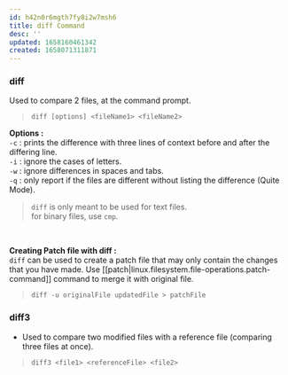 ```yaml
---
id: h42n0r6mgth7fy8i2w7msh6
title: diff Command
desc: ''
updated: 1658160461342
created: 1658071311871
---
```


### diff

Used to compare 2 files, at the command prompt.

> `diff [options] <fileName1> <fileName2>`

**Options :**  
    `-c` : prints the difference with three lines of context before and after the differing line.  
    `-i` : ignore the cases of letters.  
    `-w` : ignore differences in spaces and tabs.  
    `-q` : only report if the files are different without listing the difference (Quite Mode).  

> `diff` is only meant to be used for text files.  
> for binary files, use `cmp`.

</br>

**Creating Patch file with diff :**  
`diff` can be used to create a patch file that may only contain the changes that you have made. Use [[patch|linux.filesystem.file-operations.patch-command]] command to merge it with original file.

> `diff -u originalFile updatedFile > patchFile`

### diff3

- Used to compare two modified files with a reference file (comparing three files at once).

> `diff3 <file1> <referenceFile> <file2>`
